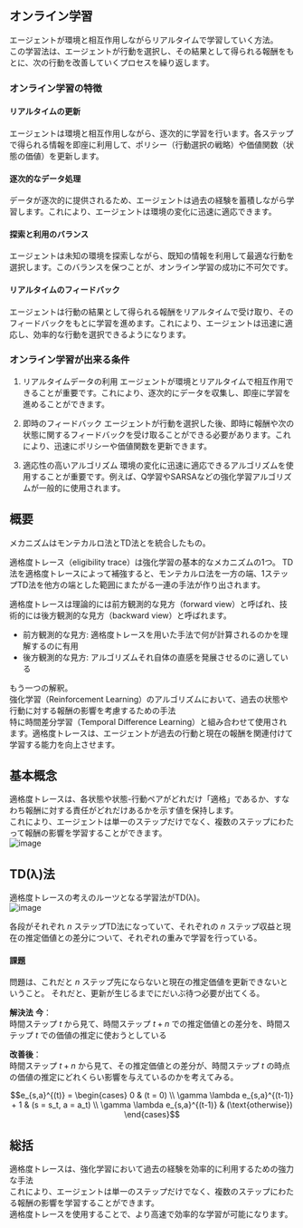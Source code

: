 ## オンライン学習
エージェントが環境と相互作用しながらリアルタイムで学習していく方法。  
この学習法は、エージェントが行動を選択し、その結果として得られる報酬をもとに、次の行動を改善していくプロセスを繰り返します。  

### オンライン学習の特徴
#### リアルタイムの更新
エージェントは環境と相互作用しながら、逐次的に学習を行います。各ステップで得られる情報を即座に利用して、ポリシー（行動選択の戦略）や価値関数（状態の価値）を更新します。

#### 逐次的なデータ処理
データが逐次的に提供されるため、エージェントは過去の経験を蓄積しながら学習します。これにより、エージェントは環境の変化に迅速に適応できます。

#### 探索と利用のバランス
エージェントは未知の環境を探索しながら、既知の情報を利用して最適な行動を選択します。このバランスを保つことが、オンライン学習の成功に不可欠です。

#### リアルタイムのフィードバック
エージェントは行動の結果として得られる報酬をリアルタイムで受け取り、そのフィードバックをもとに学習を進めます。これにより、エージェントは迅速に適応し、効率的な行動を選択できるようになります。

### オンライン学習が出来る条件
1. リアルタイムデータの利用
エージェントが環境とリアルタイムで相互作用できることが重要です。これにより、逐次的にデータを収集し、即座に学習を進めることができます。

2. 即時のフィードバック
エージェントが行動を選択した後、即時に報酬や次の状態に関するフィードバックを受け取ることができる必要があります。これにより、迅速にポリシーや価値関数を更新できます。

3. 適応性の高いアルゴリズム
環境の変化に迅速に適応できるアルゴリズムを使用することが重要です。例えば、Q学習やSARSAなどの強化学習アルゴリズムが一般的に使用されます。


## 概要
メカニズムはモンテカルロ法とTD法とを統合したもの。

適格度トレース（eligibility trace）は強化学習の基本的なメカニズムの1つ。
TD法を適格度トレースによって補強すると、モンテカルロ法を一方の端、1ステップTD法を他方の端とした範囲にまたがる一連の手法が作り出されます。  

適格度トレースは理論的には前方観測的な見方（forward view）と呼ばれ、技術的には後方観測的な見方（backward view）と呼ばれます。

- 前方観測的な見方: 適格度トレースを用いた手法で何が計算されるのかを理解するのに有用
- 後方観測的な見方: アルゴリズムそれ自体の直感を発展させるのに適している

もう一つの解釈。  
強化学習（Reinforcement Learning）のアルゴリズムにおいて、過去の状態や行動に対する報酬の影響を考慮するための手法  
特に時間差分学習（Temporal Difference Learning）と組み合わせて使用されます。適格度トレースは、エージェントが過去の行動と現在の報酬を関連付けて学習する能力を向上させます。  

## 基本概念
適格度トレースは、各状態や状態-行動ペアがどれだけ「適格」であるか、すなわち報酬に対する責任がどれだけあるかを示す値を保持します。  
これにより、エージェントは単一のステップだけでなく、複数のステップにわたって報酬の影響を学習することができます。  
![image](https://github.com/user-attachments/assets/4ad969b1-3cf3-4a23-9d8c-2426c6fe0dc1)


## TD(λ)法
適格度トレースの考えのルーツとなる学習法がTD(λ)。  
![image](https://github.com/user-attachments/assets/82e1d0ea-d402-413b-b4c2-a1915d004b98)

各段がそれぞれ
$n$
ステップTD法になっていて、それぞれの
$n$
ステップ収益と現在の推定価値との差分について、それぞれの重みで学習を行っている。

#### 課題
問題は、これだと
$n$
ステップ先にならないと現在の推定価値を更新できないということ。
それだと、更新が生じるまでにだいぶ待つ必要が出てくる。

**解決法**
__今__：  
時間ステップ
$t$
から見て、時間ステップ
$t+n$
での推定価値との差分を、時間ステップ
$t$
での価値の推定に使おうとしている

__改善後__：  
時間ステップ
$t+n$
から見て、その推定価値との差分が、時間ステップ
$t$
の時点の価値の推定にどれくらい影響を与えているのかを考えてみる。

```math
e_{s,a}^{(t)} = 
\begin{cases} 
0 & (t = 0) \\
\gamma \lambda e_{s,a}^{(t-1)} + 1 & (s = s_t, a = a_t) \\
\gamma \lambda e_{s,a}^{(t-1)} & (\text{otherwise})
\end{cases}
```


## 総括
適格度トレースは、強化学習において過去の経験を効率的に利用するための強力な手法  
これにより、エージェントは単一のステップだけでなく、複数のステップにわたる報酬の影響を学習することができます。  
適格度トレースを使用することで、より高速で効率的な学習が可能になります。  
